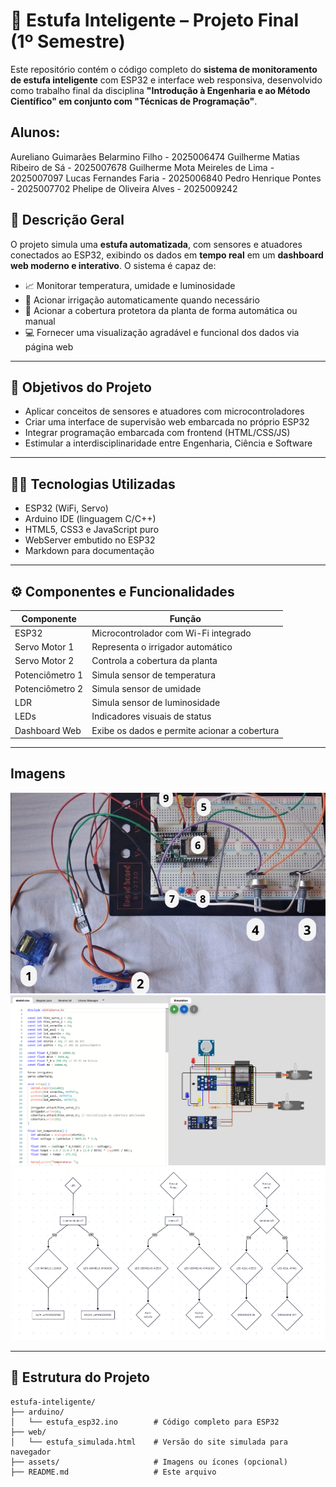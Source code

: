 # 🌿 Estufa Inteligente – Projeto Final (1º Semestre)

Este repositório contém o código completo do **sistema de monitoramento de estufa inteligente** com ESP32 e interface web responsiva, desenvolvido como trabalho final da disciplina **"Introdução à Engenharia e ao Método Científico" em conjunto com "Técnicas de Programação"**.


## Alunos:

Aureliano Guimarães Belarmino Filho -	2025006474 
Guilherme Matias Ribeiro de Sá - 2025007678 
Guilherme Mota Meireles de Lima	- 2025007097 
Lucas Fernandes Faria -	2025006840 
Pedro Henrique Pontes -	2025007702 
Phelipe de Oliveira Alves -	2025009242 

## 📘 Descrição Geral

O projeto simula uma **estufa automatizada**, com sensores e atuadores conectados ao ESP32, exibindo os dados em **tempo real** em um **dashboard web moderno e interativo**. O sistema é capaz de:

- 📈 Monitorar temperatura, umidade e luminosidade
- 🚿 Acionar irrigação automaticamente quando necessário
- 🌱 Acionar a cobertura protetora da planta de forma automática ou manual
- 💻 Fornecer uma visualização agradável e funcional dos dados via página web

---

## 🧠 Objetivos do Projeto

- Aplicar conceitos de sensores e atuadores com microcontroladores
- Criar uma interface de supervisão web embarcada no próprio ESP32
- Integrar programação embarcada com frontend (HTML/CSS/JS)
- Estimular a interdisciplinaridade entre Engenharia, Ciência e Software

---

## 👨‍💻 Tecnologias Utilizadas

- ESP32 (WiFi, Servo)
- Arduino IDE (linguagem C/C++)
- HTML5, CSS3 e JavaScript puro
- WebServer embutido no ESP32
- Markdown para documentação

---

## ⚙️ Componentes e Funcionalidades

| Componente       | Função                                               |
|------------------|------------------------------------------------------|
| ESP32            | Microcontrolador com Wi-Fi integrado                 |
| Servo Motor 1    | Representa o irrigador automático                    |
| Servo Motor 2    | Controla a cobertura da planta                       |
| Potenciômetro 1  | Simula sensor de temperatura                         |
| Potenciômetro 2  | Simula sensor de umidade                             |
| LDR              | Simula sensor de luminosidade                        |
| LEDs             | Indicadores visuais de status                        |
| Dashboard Web    | Exibe os dados e permite acionar a cobertura         |

---

## Imagens

![Foto do Projeto](img/foto-projeto.png)
![Esquematico no Wokwi](/img/esquematico-wokwi.png)
![Diagrama de Blocos](img/diagrama-de-blocos.png)

---

## 📡 Estrutura do Projeto

```text
estufa-inteligente/
├── arduino/
│   └── estufa_esp32.ino        # Código completo para ESP32
├── web/
│   └── estufa_simulada.html    # Versão do site simulada para navegador
├── assets/                     # Imagens ou ícones (opcional)
├── README.md                   # Este arquivo
